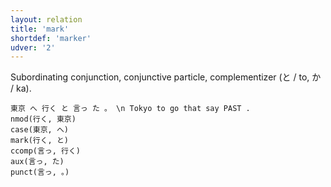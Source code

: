 ```yaml
---
layout: relation
title: 'mark'
shortdef: 'marker'
udver: '2'
---
```


Subordinating conjunction, conjunctive particle, complementizer (と / to, か / ka).

~~~ sdparse
東京 へ 行く と 言っ た 。 \n Tokyo to go that say PAST .
nmod(行く, 東京)
case(東京, へ)
mark(行く, と)
ccomp(言っ, 行く)
aux(言っ, た)
punct(言っ, 。)
~~~
